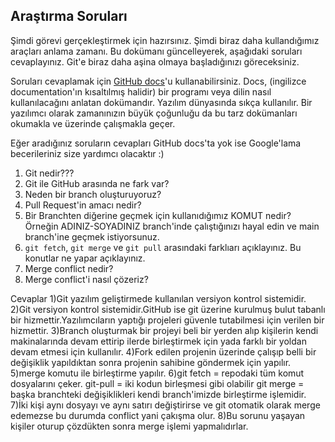 ## Araştırma Soruları

Şimdi görevi gerçekleştirmek için hazırsınız. Şimdi biraz daha kullandığımız araçları anlama zamanı. Bu dokümanı güncelleyerek, aşağıdaki soruları cevaplayınız. Git'e biraz daha aşina olmaya başladığınızı göreceksiniz. 

Soruları cevaplamak için [GitHub docs](https://docs.github.com/en)'u kullanabilirsiniz. Docs, (ingilizce documentation'ın kısaltılmış halidir) bir programı veya dilin nasıl kullanılacağını anlatan dokümandır. Yazılım dünyasında sıkça kullanılır. Bir yazılımcı olarak zamanınızın büyük çoğunluğu da bu tarz dokümanları okumakla ve üzerinde çalışmakla geçer.

Eğer aradığınız soruların cevapları GitHub docs'ta yok ise Google'lama becerileriniz size yardımcı olacaktır :)

1. Git nedir???
2. Git ile GitHub arasında ne fark var?
3. Neden bir branch oluşturuyoruz? 
4. Pull Request'in amacı nedir?
5. Bir Branchten diğerine geçmek için kullanıdığımız KOMUT nedir? Örneğin ADINIZ-SOYADINIZ branch'inde çalıştığınızı hayal edin ve main branch'ine geçmek istiyorsunuz.
6. `git fetch`, `git merge` ve `git pull` arasındaki farklıarı açıklayınız. Bu konutlar ne yapar açıklayınız.
7. Merge conflict nedir?
8. Merge conflict'i nasıl çözeriz?

Cevaplar
1)Git yazılım geliştirmede kullanılan versiyon kontrol sistemidir.
2)Git versiyon kontrol sistemidir.GitHub ise git üzerine kurulmuş bulut tabanlı bir hizmettir.Yazılımcıların yaptığı projeleri güvenle tutabilmesi için verilen bir hizmettir.
3)Branch oluşturmak bir projeyi beli bir yerden alıp kişilerin kendi makinalarında devam ettirip ilerde birleştirmek için yada farklı bir yoldan devam etmesi için kullanılır.
4)Fork edilen projenin üzerinde çalışıp belli bir değişiklik yapıldıktan sonra projenin sahibine göndermek için yapılır.
5)merge komutu ile birleştirme yapılır.
6)git fetch = repodaki tüm komut dosyalarını çeker.
git-pull = iki kodun birleşmesi gibi olabilir
git merge = başka branchteki değişiklikleri kendi branch'imizde birleştirme işlemidir.
7)İki kişi aynı dosyayı ve aynı satırı değiştirirse ve git otomatik olarak merge edemezse bu durumda conflict yani çakışma olur.
8)Bu sorunu yaşayan kişiler oturup çözdükten sonra merge işlemi yapmalıdırlar.